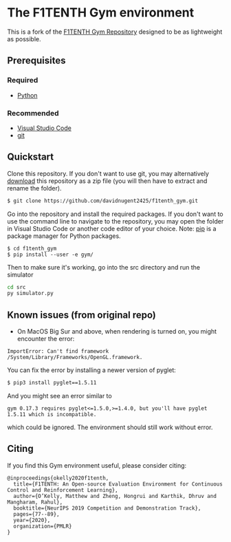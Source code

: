 # The F1TENTH Gym environment

This is a fork of the [F1TENTH Gym Repository](https://github.com/f1tenth/f1tenth_gym) designed to be as lightweight as possible.

## Prerequisites

### Required

* [Python](https://realpython.com/installing-python/)

### Recommended

* [Visual Studio Code](https://www.toolsqa.com/blogs/install-visual-studio-code/)
* [git](https://www.atlassian.com/git/tutorials/install-git)

## Quickstart

Clone this repository. If you don't want to use git, you may alternatively [download](https://github.com/davidnugent2425/f1tenth_gym/archive/main.zip) this repository as a zip file (you will then have to extract and rename the folder).

```bash
$ git clone https://github.com/davidnugent2425/f1tenth_gym.git
```

Go into the repository and install the required packages. If you don't want to use the command line to navigate to the repository, you may open the folder in Visual Studio Code or another code editor of your choice. Note: [pip](https://pypi.org/project/pip/) is a package manager for Python packages.

```
$ cd f1tenth_gym
$ pip install --user -e gym/
```

Then to make sure it's working, go into the src directory and run the simulator

```bash
cd src
py simulator.py
```

## Known issues (from original repo)
- On MacOS Big Sur and above, when rendering is turned on, you might encounter the error:
```
ImportError: Can't find framework /System/Library/Frameworks/OpenGL.framework.
```
You can fix the error by installing a newer version of pyglet:
```bash
$ pip3 install pyglet==1.5.11
```
And you might see an error similar to
```
gym 0.17.3 requires pyglet<=1.5.0,>=1.4.0, but you'll have pyglet 1.5.11 which is incompatible.
```
which could be ignored. The environment should still work without error.

## Citing
If you find this Gym environment useful, please consider citing:

```
@inproceedings{okelly2020f1tenth,
  title={F1TENTH: An Open-source Evaluation Environment for Continuous Control and Reinforcement Learning},
  author={O’Kelly, Matthew and Zheng, Hongrui and Karthik, Dhruv and Mangharam, Rahul},
  booktitle={NeurIPS 2019 Competition and Demonstration Track},
  pages={77--89},
  year={2020},
  organization={PMLR}
}
```
